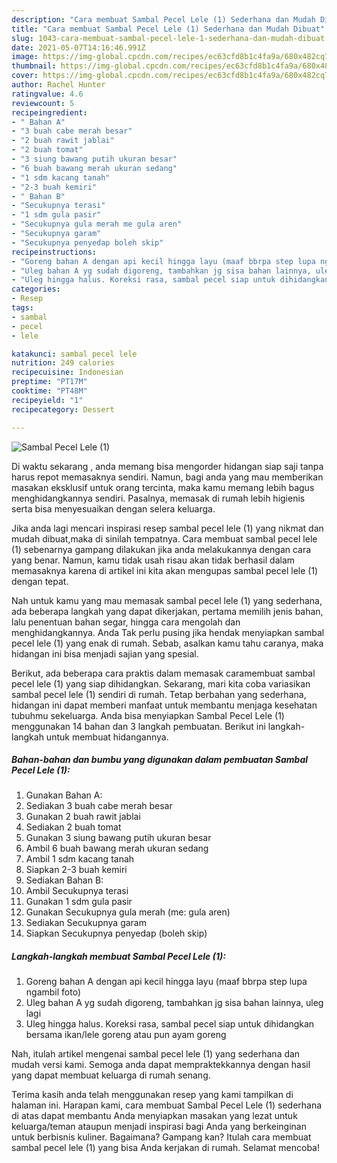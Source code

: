 ```yaml
---
description: "Cara membuat Sambal Pecel Lele (1) Sederhana dan Mudah Dibuat"
title: "Cara membuat Sambal Pecel Lele (1) Sederhana dan Mudah Dibuat"
slug: 1043-cara-membuat-sambal-pecel-lele-1-sederhana-dan-mudah-dibuat
date: 2021-05-07T14:16:46.991Z
image: https://img-global.cpcdn.com/recipes/ec63cfd8b1c4fa9a/680x482cq70/sambal-pecel-lele-1-foto-resep-utama.jpg
thumbnail: https://img-global.cpcdn.com/recipes/ec63cfd8b1c4fa9a/680x482cq70/sambal-pecel-lele-1-foto-resep-utama.jpg
cover: https://img-global.cpcdn.com/recipes/ec63cfd8b1c4fa9a/680x482cq70/sambal-pecel-lele-1-foto-resep-utama.jpg
author: Rachel Hunter
ratingvalue: 4.6
reviewcount: 5
recipeingredient:
- " Bahan A"
- "3 buah cabe merah besar"
- "2 buah rawit jablai"
- "2 buah tomat"
- "3 siung bawang putih ukuran besar"
- "6 buah bawang merah ukuran sedang"
- "1 sdm kacang tanah"
- "2-3 buah kemiri"
- " Bahan B"
- "Secukupnya terasi"
- "1 sdm gula pasir"
- "Secukupnya gula merah me gula aren"
- "Secukupnya garam"
- "Secukupnya penyedap boleh skip"
recipeinstructions:
- "Goreng bahan A dengan api kecil hingga layu (maaf bbrpa step lupa ngambil foto)"
- "Uleg bahan A yg sudah digoreng, tambahkan jg sisa bahan lainnya, uleg lagi"
- "Uleg hingga halus. Koreksi rasa, sambal pecel siap untuk dihidangkan bersama ikan/lele goreng atau pun ayam goreng"
categories:
- Resep
tags:
- sambal
- pecel
- lele

katakunci: sambal pecel lele 
nutrition: 249 calories
recipecuisine: Indonesian
preptime: "PT17M"
cooktime: "PT48M"
recipeyield: "1"
recipecategory: Dessert

---
```



![Sambal Pecel Lele (1)](https://img-global.cpcdn.com/recipes/ec63cfd8b1c4fa9a/680x482cq70/sambal-pecel-lele-1-foto-resep-utama.jpg)

Di waktu  sekarang , anda memang bisa mengorder hidangan siap saji tanpa harus repot memasaknya sendiri. Namun, bagi anda yang mau memberikan masakan eksklusif untuk orang tercinta, maka kamu memang lebih bagus menghidangkannya sendiri. Pasalnya, memasak di rumah lebih higienis serta bisa menyesuaikan dengan selera keluarga.

Jika anda lagi mencari inspirasi resep sambal pecel lele (1) yang nikmat dan mudah dibuat,maka di sinilah tempatnya. Cara membuat sambal pecel lele (1)  sebenarnya gampang dilakukan jika anda melakukannya dengan cara yang benar. Namun, kamu tidak usah risau akan tidak berhasil dalam memasaknya 
karena di artikel ini kita akan mengupas sambal pecel lele (1) dengan tepat.  



Nah untuk kamu yang mau memasak sambal pecel lele (1) yang sederhana, ada beberapa langkah yang dapat dikerjakan, pertama memilih jenis bahan, lalu penentuan bahan segar, hingga cara mengolah dan menghidangkannya. Anda Tak perlu pusing jika hendak menyiapkan sambal pecel lele (1) yang enak di rumah. Sebab, asalkan kamu  tahu caranya, maka hidangan ini bisa menjadi sajian yang spesial.

Berikut, ada beberapa cara praktis  dalam memasak caramembuat sambal pecel lele (1) yang siap dihidangkan. Sekarang, mari kita coba variasikan sambal pecel lele (1) sendiri di rumah. Tetap berbahan yang sederhana, hidangan ini dapat memberi manfaat untuk membantu menjaga kesehatan tubuhmu sekeluarga. Anda bisa menyiapkan Sambal Pecel Lele (1) menggunakan 14 bahan dan 3 langkah pembuatan. Berikut ini langkah-langkah untuk membuat hidangannya.

<!--inarticleads1-->

##### Bahan-bahan dan bumbu yang digunakan dalam pembuatan Sambal Pecel Lele (1):

1. Gunakan  Bahan A:
1. Sediakan 3 buah cabe merah besar
1. Gunakan 2 buah rawit jablai
1. Sediakan 2 buah tomat
1. Gunakan 3 siung bawang putih ukuran besar
1. Ambil 6 buah bawang merah ukuran sedang
1. Ambil 1 sdm kacang tanah
1. Siapkan 2-3 buah kemiri
1. Sediakan  Bahan B:
1. Ambil Secukupnya terasi
1. Gunakan 1 sdm gula pasir
1. Gunakan Secukupnya gula merah (me: gula aren)
1. Sediakan Secukupnya garam
1. Siapkan Secukupnya penyedap (boleh skip)




<!--inarticleads2-->

##### Langkah-langkah membuat Sambal Pecel Lele (1):

1. Goreng bahan A dengan api kecil hingga layu (maaf bbrpa step lupa ngambil foto)
1. Uleg bahan A yg sudah digoreng, tambahkan jg sisa bahan lainnya, uleg lagi
1. Uleg hingga halus. Koreksi rasa, sambal pecel siap untuk dihidangkan bersama ikan/lele goreng atau pun ayam goreng




Nah, itulah artikel mengenai  sambal pecel lele (1)  yang sederhana dan mudah versi kami. Semoga anda dapat mempraktekkannya dengan hasil yang dapat membuat keluarga di rumah senang. 

Terima kasih anda telah menggunakan resep yang kami tampilkan di halaman ini. Harapan kami, cara membuat  Sambal Pecel Lele (1) sederhana di atas dapat membantu Anda menyiapkan masakan yang lezat untuk keluarga/teman ataupun menjadi inspirasi bagi Anda yang berkeinginan untuk berbisnis kuliner. Bagaimana? Gampang kan? Itulah cara membuat sambal pecel lele (1) yang bisa Anda kerjakan di rumah. Selamat mencoba!

